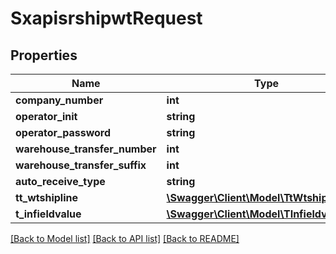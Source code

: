 # SxapisrshipwtRequest

## Properties
Name | Type | Description | Notes
------------ | ------------- | ------------- | -------------
**company_number** | **int** |  | [optional] 
**operator_init** | **string** |  | [optional] 
**operator_password** | **string** |  | [optional] 
**warehouse_transfer_number** | **int** |  | [optional] 
**warehouse_transfer_suffix** | **int** |  | [optional] 
**auto_receive_type** | **string** |  | [optional] 
**tt_wtshipline** | [**\Swagger\Client\Model\TtWtshiplineReq**](TtWtshiplineReq.md) |  | [optional] 
**t_infieldvalue** | [**\Swagger\Client\Model\TInfieldvalueReq**](TInfieldvalueReq.md) |  | [optional] 

[[Back to Model list]](../README.md#documentation-for-models) [[Back to API list]](../README.md#documentation-for-api-endpoints) [[Back to README]](../README.md)


